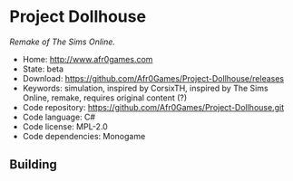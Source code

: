 # Project Dollhouse

_Remake of The Sims Online._

- Home: http://www.afr0games.com
- State: beta
- Download: https://github.com/Afr0Games/Project-Dollhouse/releases
- Keywords: simulation, inspired by CorsixTH, inspired by The Sims Online, remake, requires original content (?)
- Code repository: https://github.com/Afr0Games/Project-Dollhouse.git
- Code language: C#
- Code license: MPL-2.0
- Code dependencies: Monogame

## Building
